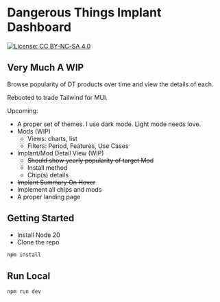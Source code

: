 # Dangerous Things Implant Dashboard

[![License: CC BY-NC-SA 4.0](https://img.shields.io/badge/License-CC%20BY--NC--SA%204.0-lightgrey.svg)](https://creativecommons.org/licenses/by-nc-sa/4.0/)

## Very Much A WIP

Browse popularity of DT products over time and view the details of each.

Rebooted to trade Tailwind for MUI.

Upcoming:
- A proper set of themes. I use dark mode. Light mode needs love.
- Mods (WIP)
  - Views: charts, list
  - Filters: Period, Features, Use Cases
- Implant/Mod Detail View (WIP)
  - ~~Should show yearly popularity of target Mod~~
  - Install method
  - Chip(s) details
- ~~Implant Summary On Hover~~
- Implement all chips and mods
- A proper landing page

## Getting Started
- Install Node 20
- Clone the repo
```bash
npm install
```

## Run Local
```bash
npm run dev
```

